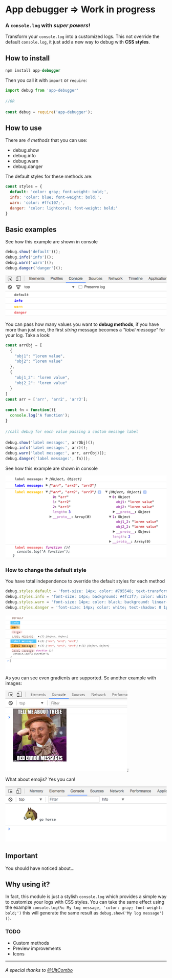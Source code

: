# App debugger => Work in progress
### A `console.log` with *super powers*!

Transform your `console.log` into a customized logs.
This not override the default `console.log`, it just add a new way to debug with **CSS styles**.

## How to install

```js
npm install app-debugger
```

Then you call it with `import` or `require`:
```js
import debug from 'app-debugger'

//OR

const debug = require('app-debugger');
```

## How to use

There are *4 methods* that you can use:

- debug.show
- debug.info
- debug.warn
- debug.danger


The default styles for these methods are:
```js
const styles = {
  default: 'color: gray; font-weight: bold;',
  info: 'color: blue; font-weight: bold;',
  warn: 'color: #ffc107;',
  danger: 'color: lightcoral; font-weight: bold;'
}
```

## Basic examples

See how this example are shown in console
```js
debug.show('default')();
debug.info('info')();
debug.warn('warn')();
debug.danger('danger')();
```

![demo1](demo1.png "Basic example, single messages")

You can pass how many values you want to **debug methods**, if you have more than just one, the first *string* message becomes a *"label message"* for your log. Take a look:


```js
const arrObj = [
  {
    "obj1": "lorem value",
    "obj2": "lorem value"
  },
  {
    "obj1_2": "lorem value",
    "obj2_2": "lorem value"
  }
]
const arr = ['arr', 'arr2', 'arr3'];

const fn = function(){
  console.log('A function');
}

//call debug for each value passing a custom message label

debug.show('label message:', arrObj)();
debug.info('label message:', arr)();
debug.warn('label message:', arr, arrObj)();
debug.danger('label message:', fn)();
```

See how this example are shown in console

![demo2](demo2.png "label message")

### How to change the default style

You have total independence to override the default styles for each method

```js
debug.styles.default = 'font-size: 14px; color: #795548; text-transform: uppercase;';
debug.styles.info = 'font-size: 14px; background: #4fc3f7; color: white;';
debug.styles.warn = 'font-size: 14px; color: black; background: linear-gradient(to right, #ffa726, #ffe0b2)';
debug.styles.danger = 'font-size: 14px; color: white; text-shadow: 0 1px 0 black, 0 0 8px red;';
```

![demo3](demo3.png "user styles")

As you can see even gradients are supported. Se another example with images:

![demo4](demo4.png "bg image");

What about emojis? Yes you can!

![demo5](demo5.png "emoji")

## Important
You should have noticed about...

## Why using it?

In fact, this module is just a stylish `console.log` which provides a simple way to customize your logs with CSS styles.
You can take the same effect using the example `console.log(%c My log message, 'color: gray; font-weight: bold;')` this will generate the same result as `debug.show('My log message')()`.

### TODO

- Custom methods
- Preview improvements
- Icons

---

###### A special thanks to [@UltCombo](https://github.com/UltCombo)
